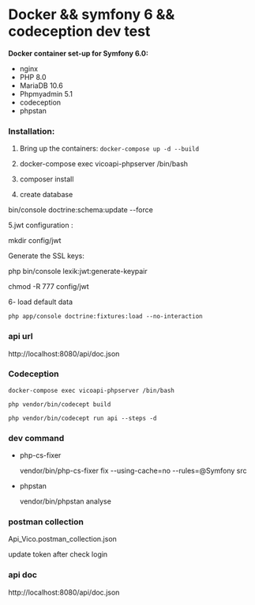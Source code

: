 # Docker && symfony 6 && codeception dev test


**Docker container set-up for Symfony 6.0:**
* nginx
* PHP 8.0
* MariaDB 10.6
* Phpmyadmin 5.1
* codeception
* phpstan

### Installation:

1. Bring up the containers: `docker-compose up -d --build`

2. docker-compose exec vicoapi-phpserver /bin/bash 

3. composer install

4. create database

  bin/console doctrine:schema:update --force

5.jwt configuration :

mkdir config/jwt

Generate the SSL keys:
    
  php bin/console lexik:jwt:generate-keypair

chmod -R 777 config/jwt

6- load default data 

    php app/console doctrine:fixtures:load --no-interaction

### api url 
http://localhost:8080/api/doc.json

### Codeception
    docker-compose exec vicoapi-phpserver /bin/bash
    
    php vendor/bin/codecept build

    php vendor/bin/codecept run api --steps -d


### dev command

* php-cs-fixer

    vendor/bin/php-cs-fixer fix --using-cache=no --rules=@Symfony src

* phpstan

  vendor/bin/phpstan analyse

### postman collection 

Api_Vico.postman_collection.json

update token after check login

### api doc 
http://localhost:8080/api/doc.json